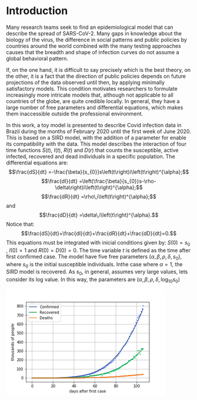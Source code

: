 # Introduction

Many research teams seek to find an epidemiological model that can describe the spread of SARS-CoV-2. Many gaps in knowledge about the biology of the virus, the difference in social patterns and public policies by countries around the world combined with the many testing approaches causes that the breadth and shape of infection curves do not assume a global behavioral pattern.

If, on the one hand, it is difficult to say precisely which is the best theory, on the other, it is a fact that the direction of public policies depends on future projections of the data observed until then, by applying minimally satisfactory models. This condition motivates researchers to formulate increasingly more intricate models that, although not applicable to all countries of the globe, are quite credible locally. In general, they have a large number of free parameters and differential equations, which makes them inaccessible outside the professional environment.

In this work, a toy model is presented to describe Covid infection data in Brazil during the months of February 2020 until the first week of June 2020. This is based on a SIRD model, with the addition of a parameter for enable its compatibility with the data. This model describes the interaction of four time functions $S\left(t\right)$, $I\left(t\right)$, $R\left(t\right)$ and $D\left(r\right)$ that counts the susceptible, active infected, recovered and dead individuals in a specific population. The differential equations are: 
$$\frac{dS}{dt}	=-\frac{\beta}{s_{0}}s\left(t\right)i\left(t\right)^{\alpha};$$ 
$$\frac{dI}{dt}	=\left(\frac{\beta}{s_{0}}s-\rho-\delta\right)i\left(t\right)^{\alpha};$$ 
$$\frac{dR}{dt}	=\rho\,i\left(t\right)^{\alpha};$$ and
$$\frac{dD}{dt}	=\delta\,i\left(t\right)^{\alpha}.$$ 
Notice that:$$\frac{dS}{dt}+\frac{dI}{dt}+\frac{dR}{dt}+\frac{dD}{dt}=0.$$This equations must be integrated with inicial conditions given by: $S\left(0\right)=s_{0}$ , $I\left(0\right)=1$ and $R\left(0\right)=D\left(0\right)=0$. The time variable $t$ is defined as the time after first confirmed case. The model have five free parameters $\left(\alpha,\beta,\rho,\delta,s_{0}\right)$, where $s_{0}$ is the initial susceptible individuals. Inthe case where $\alpha=1$, the SIRD model is recovered. As $s_{0}$, in general, assumes very large values, lets consider its log value. In this way, the parameters are $\left(\alpha,\beta,\rho,\delta,\log_{10}s_{0}\right)$

![image](./crd-curve.png)